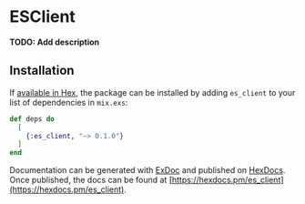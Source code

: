 # ESClient

**TODO: Add description**

## Installation

If [available in Hex](https://hex.pm/docs/publish), the package can be installed
by adding `es_client` to your list of dependencies in `mix.exs`:

```elixir
def deps do
  [
    {:es_client, "~> 0.1.0"}
  ]
end
```

Documentation can be generated with [ExDoc](https://github.com/elixir-lang/ex_doc)
and published on [HexDocs](https://hexdocs.pm). Once published, the docs can
be found at [https://hexdocs.pm/es_client](https://hexdocs.pm/es_client).

